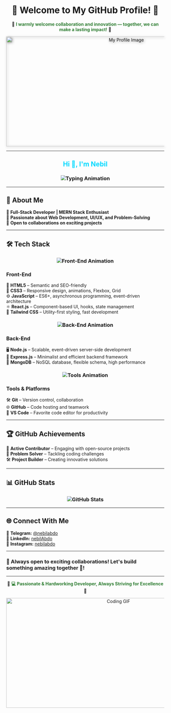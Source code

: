 <h1 align="center">
  🌟 Welcome to My GitHub Profile! 🌟
</h1>


<div align="center">

🔰 **<span style="color:#2E7D32;">I warmly welcome collaboration and innovation — together, we can make a lasting impact!** 🔰

</div>
 
 
<p align="center">
  <img src="myProfile.jpg" alt="My Profile Image" style="height:350px; width:750px; object-fit:contain; filter: drop-shadow(2px 2px 4px gray); " />
</p>









---








<h2 align="center" style="color: #00D9FF;">Hi 👋, I'm Nebil</h2>  

<h3 align="center">
  <img src="https://readme-typing-svg.herokuapp.com?font=Fira+Code&duration=8000&pause=1000&color=00D9FF&center=true&vCenter=true&width=550&height=50&lines=Hi+I'm+Nebil,+a+passionate+programmer;I+love+learning+and+building+New+things;MERN+Stack+Developer+in+progress;Always+happy+to+work+with+others;Let's+create+something+amazing+together!;Front-end+lover,+Back-end+explorer;Code.+Learn.+Repeat" alt="Typing Animation">
</h3>

---



## 🌟 About Me  
🔹 **Full-Stack Developer | MERN Stack Enthusiast**  
🎨 **Passionate about Web Development, UI/UX, and Problem-Solving**  
🤝 **Open to collaborations on exciting projects**  

---

## 🛠️ Tech Stack  

<h3 align="center">
  <img src="https://readme-typing-svg.herokuapp.com?font=Fira+Code&duration=8000&pause=1000&color=F7C936&center=true&vCenter=true&width=500&height=50&lines=Front-End;HTML5+%7C+CSS3+%7C+JavaScript;React.js+%7C+Tailwind+CSS" alt="Front-End Animation">
</h3>


### **Front-End**  
🧱 **HTML5** – Semantic and SEO-friendly  
🎨 **CSS3** – Responsive design, animations, Flexbox, Grid  
⚙️ **JavaScript** – ES6+, asynchronous programming, event-driven architecture  
⚛️ **React.js** – Component-based UI, hooks, state management  
🚀 **Tailwind CSS** – Utility-first styling, fast development  

<h3 align="center">
  <img src="https://readme-typing-svg.herokuapp.com?font=Fira+Code&duration=8000&pause=1000&color=FF5733&center=true&vCenter=true&width=500&height=50&lines=Back-End;Node.js+%7C+Express.js+%7C+MongoDB" alt="Back-End Animation">
</h3>

### **Back-End**  
🖥️ **Node.js** – Scalable, event-driven server-side development  
🚏     **Express.js** – Minimalist and efficient backend framework  
🍃 **MongoDB** – NoSQL database, flexible schema, high performance  

<h3 align="center">
  <img src="https://readme-typing-svg.herokuapp.com?font=Fira+Code&duration=8000&pause=1000&color=28F7A3&center=true&vCenter=true&width=500&height=50&lines=Tools+%26+Platforms;Git+%7C+GitHub+%7C+VS+Code" alt="Tools Animation">
</h3>


### **Tools & Platforms**  
🛠 **Git** – Version control, collaboration  
🌐 **GitHub** – Code hosting and teamwork  
📝 **VS Code** – Favorite code editor for productivity  

---

## 🏆 GitHub Achievements  



🚀 **Active Contributor** – Engaging with open-source projects  
🧠 **Problem Solver** – Tackling coding challenges  
🛠️ **Project Builder** – Creating innovative solutions

---

## 📊 GitHub Stats  


  <h3 align="center">
  <img src="https://github-readme-stats.vercel.app/api?username=nebilabdo&show_icons=true&theme=radical&count_private=true&include_all_commits=true" alt="GitHub Stats" />

</h3>


---

## 🌐 Connect With Me  
💬 **Telegram:**  [ @nebilabdo](https://t.me/nebil_abdo)  
🔗 **LinkedIn:**  [nebilAbdo](https://www.linkedin.com/in/nebilabdo)  
📸 **Instagram:** [nebilabdo](https://www.instagram.com/nobleabdo)

---

### 🚀 Always open to exciting collaborations! Let's build something amazing together 🤝!  

---


<div align="center">

🔰 **<span style="color:#2E7D32;">💻 Passionate & Hardworking Developer, Always Striving for Excellence** 🔰

</div>

<p align="center">
  <img src="https://media.giphy.com/media/qgQUggAC3Pfv687qPC/giphy.gif" width="700" height="350" alt="Coding GIF">
</p>
